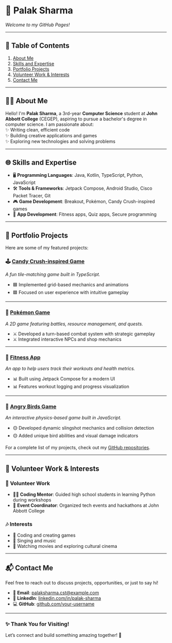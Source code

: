 # 🌟 **Palak Sharma**  
_Welcome to my GitHub Pages!_

---

## 📑 **Table of Contents**  
1. [About Me](#-about-me)  
2. [Skills and Expertise](#-skills-and-expertise)  
3. [Portfolio Projects](#-portfolio-projects)  
4. [Volunteer Work & Interests](#-volunteer-work--interests)  
5. [Contact Me](#-contact-me)  

---

## 👩‍💻 **About Me**

Hello! I'm **Palak Sharma**, a 3rd-year **Computer Science** student at **John Abbott College** (CEGEP), aspiring to pursue a bachelor's degree in computer science. I am passionate about:  
✨ Writing clean, efficient code  
✨ Building creative applications and games  
✨ Exploring new technologies and solving problems  

---

## 🌐 **Skills and Expertise**
- 🖥️ **Programming Languages**: Java, Kotlin, TypeScript, Python, JavaScript  
- 🛠️ **Tools & Frameworks**: Jetpack Compose, Android Studio, Cisco Packet Tracer, Git  
- 🎮 **Game Development**: Breakout, Pokémon, Candy Crush-inspired games  
- 📱 **App Development**: Fitness apps, Quiz apps, Secure programming  

---

## 🎨 **Portfolio Projects**

Here are some of my featured projects:  

### 🕹️ **[Candy Crush-inspired Game](https://github.com/username/candy-crush-game)**  
_A fun tile-matching game built in TypeScript._  
- 🟦 Implemented grid-based mechanics and animations  
- 🟦 Focused on user experience with intuitive gameplay  

---

### 🐾 **[Pokémon Game](https://github.com/username/pokemon-game)**  
_A 2D game featuring battles, resource management, and quests._  
- ⚔️ Developed a turn-based combat system with strategic gameplay  
- ⚔️ Integrated interactive NPCs and shop mechanics  

---

### 💪 **[Fitness App](https://github.com/username/fitness-app)**  
_An app to help users track their workouts and health metrics._  
- 📊 Built using Jetpack Compose for a modern UI  
- 📊 Features workout logging and progress visualization  

---

### 🎯 **[Angry Birds Game](https://github.com/username/angry-birds-game)**  
_An interactive physics-based game built in JavaScript._  
- 🟡 Developed dynamic slingshot mechanics and collision detection  
- 🟡 Added unique bird abilities and visual damage indicators  

For a complete list of my projects, check out my [GitHub repositories](https://github.com/your-username).  

---

## 🤝 **Volunteer Work & Interests**

### 🌟 **Volunteer Work**
- 🧑‍🏫 **Coding Mentor**: Guided high school students in learning Python during workshops  
- 🎤 **Event Coordinator**: Organized tech events and hackathons at John Abbott College  

### 🎶 **Interests**
- 🎵 Coding and creating games  
- 🎤 Singing and music  
- 🎥 Watching movies and exploring cultural cinema  

---

## 📬 **Contact Me**

Feel free to reach out to discuss projects, opportunities, or just to say hi!  
- 📧 **Email**: palaksharma.cst@example.com  
- 💼 **LinkedIn**: [linkedin.com/in/palak-sharma](https://linkedin.com/in/palak-sharma)  
- 💻 **GitHub**: [github.com/your-username](https://github.com/Palak0209)  

---

### ✨ **Thank You for Visiting!**
Let’s connect and build something amazing together! 🚀
